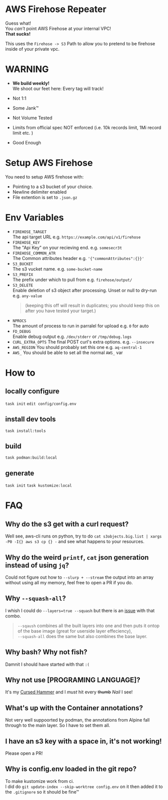 # AWS Firehose Repeater

Guess what!  
You _can't_ point AWS Firehose at your internal VPC!  
**That sucks!**

This uses the `Firehose -> S3` Path to allow you to pretend to be firehose inside of your private vpc.

# WARNING

* **We build weekly!**   
  We shoot our feet here: Every tag will track! 

* Not 1:1
* Some Jank™
* Not Volume Tested
* Limits from official spec NOT enforced (i.e. 10k records limit, 1Mi record limit etc. )
* Good Enough

# Setup AWS Firehose

You need to setup AWS firehose with:

* Pointing to a s3 bucket of your choice.
* Newline delimiter enabled
* File extention is set to `.json.gz`

# Env Variables

* `FIREHOSE_TARGET`  
  The api target URL e.g. `https://example.com/api/v1/firehose`
* `FIREHOSE_KEY`  
  The "Api Key" on your recieving end. e.g. `somesecr3t`
* `FIREHOSE_COMMON_ATR`  
  The Common attributes header e.g. `'{"commonAttributes":{}}'`
* `S3_BUCKET`  
  The s3 vucket name. e.g. `some-bucket-name`
* `S3_PREFIX`  
  The prefix under which to pull from e.g. `firehose/output/`
* `S3_DELETE`  
  Enable deletion of s3 object after processing. Unset or null to dry-run  e.g. `any-value`
  > (keeping this off will result in duplicates; you should keep this on after you have tested your target.)
* `NPROCS`  
  The amount of process to run in parralel for upload e.g. `0` for auto
* `FD_DEBUG`  
  Enable debug output e.g. `/dev/stderr` or `/tmp/debug.logs`
* `CURL_EXTRA_OPTS`
  The final POST curl's extra options. e.g. `--insecure`
* `AWS_REGION`
  You should probably set this one e.g. `aq-central-1`
* `AWS_`
  You should be able to set all the normal `AWS_` var

# How to

## locally configure

`task init`
`edit config/config.env`

## install dev tools

`task install:tools`

## build

`task podman:build:local`

## generate

`task init`
`task kustomize:local`

# FAQ

## Why do the s3 get with a curl request?

Well see, aws-cli runs on python, try to do `cat s3objects.big.list | xargs -P0 -I{} aws s3 cp {} -` and see what happens to your resources.

## Why do the weird `printf`, `cat` json generation instead of using `jq`?

Could not figure out how to `--slurp + --stream` the output into an array without using all my memory, feel free to open a PR if you do.  

## Why `--squash-all`?

I whish I could do `--layers=true --squash` but there is an [issue](https://github.com/containers/podman/issues/20824) with that combo.  
> `--sqaush` combines all the built layers into one and then puts it ontop of the base image (great for userside layer effeciency),  
> `--squash-all` does the same but also combines the base layer.

## Why bash? Why not fish?

Damnit I should have started with that `:(`

## Why not use **[PROGRAMING LANGUAGE]**?

It's my [Cursed Hammer](https://loststeak.com/if-programming-languages-were-weapons/#bash) and I _must_ hit every ~~thumb~~ _Nail_ I see!

## What's up with the Container annotations?

Not very well suppoorted by podman, the annotations from Alpine fall through to the main layer. So I have to set them all.

## I have an s3 key with a space in, it's not working!

Please open a PR!

## Why is config.env loaded in the git repo?

To make kustomize work from ci.  
I did do `git update-index --skip-worktree config.env` on it then added it to the `.gitignore` so it should be fine™
